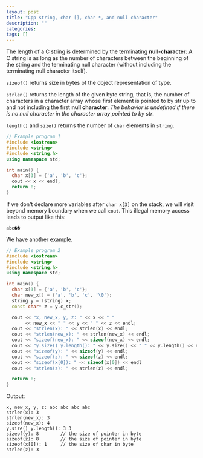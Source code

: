 ```yaml
---
layout: post
title: "Cpp string, char [], char *, and null character"
description: ""
categories: 
tags: []
---
```



The length of a C string is determined by the terminating __null-character__: A C string is as long as the number of characters between the beginning of the string and the terminating null character (without including the terminating null character itself).

`sizeof()` returns size in bytes of the object representation of type.

`strlen()` returns the length of the given byte string, that is, the number of characters in a character array whose first element is pointed to by str up to and not including the first __null character__. _The behavior is undefined if there is no null character in the character array pointed to by str_.

`length()` and `size()` returns the number of `char` elements in `string`.


```cpp
// Example program 1
#include <iostream>
#include <string>
#include <string.h>
using namespace std;

int main() {
  char x[3] = {'a', 'b', 'c'};
  cout << x << endl;
  return 0;
}
```

If we don't declare more variables after `char x[3]` on the stack, we will visit beyond memory boundary when we call `cout`. This illegal memory access leads to output like this:

```shell
abc��
```

We have another example.

```cpp
// Example program 2
#include <iostream>
#include <string>
#include <string.h>
using namespace std;

int main() {
  char x[3] = {'a', 'b', 'c'};
  char new_x[] = {'a', 'b', 'c', '\0'};
  string y = (string) x;
  const char* z = y.c_str();

  cout << "x, new_x, y, z: " << x << " "
       << new_x << " " << y << " " << z << endl;
  cout << "strlen(x): " << strlen(x) << endl;
  cout << "strlen(new_x): " << strlen(new_x) << endl;
  cout << "sizeof(new_x): " << sizeof(new_x) << endl;
  cout << "y.size() y.length(): " << y.size() << " " << y.length() << endl;
  cout << "sizeof(y): " << sizeof(y) << endl;
  cout << "sizeof(z): " << sizeof(z) << endl;
  cout << "sizeof(x[0]): " << sizeof(x[0]) << endl
  cout << "strlen(z): " << strlen(z) << endl;

  return 0;
}
```

Output:

```shell
x, new_x, y, z: abc abc abc abc
strlen(x): 3
strlen(new_x): 3
sizeof(new_x): 4
y.size() y.length(): 3 3
sizeof(y): 8 		// the size of pointer in byte
sizeof(z): 8 		// the size of pointer in byte
sizeof(x[0]): 1 	// the size of char in byte
strlen(z): 3
```